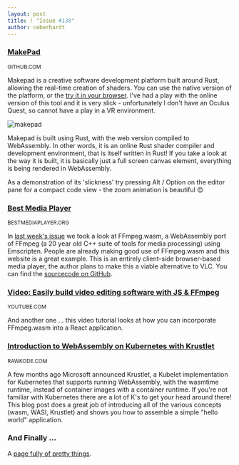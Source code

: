 ```yaml
---
layout: post
title: ! "Issue #138"
author: ceberhardt
---
```


### [MakePad](https://github.com/makepad/makepad)

<small>GITHUB.COM</small>

Makepad is a creative software development platform built around Rust, allowing the real-time creation of shaders. You can use the native version of the platform, or the [try it in your browser](https://makepad.dev/). I've had a play with the online version of this tool and it is very slick - unfortunately I don't have an Oculus Quest, so cannot have a play in a VR environment.

![makepad](https://wasmweekly.news/img/138-1.jpg)

Makepad is built using Rust, with the web version compiled to WebAssembly. In other words, it is an online Rust shader compiler and development environment, that is itself written in Rust! If you take a look at the way it is built, it is basically just a full screen canvas element, everything is being rendered in WebAssembly.

As a demonstration of its 'slickness' try pressing Alt / Option on the editor pane for a compact code view - the zoom animation is beautiful 😍

### [Best Media Player](https://bestmediaplayer.org/)

<small>BESTMEDIAPLAYER.ORG</small>

In [last week's issue](https://wasmweekly.news/issue-137/) we took a look at FFmpeg.wasm, a WebAssembly port of FFmpeg (a 20 year old C++ suite of tools for media processing) using Emscripten. People are already making good use of FFmpeg.wasm and this website is a great example. This is an entirely client-side browser-based media player, the author plans to make this a viable alternative to VLC. You can find the [sourcecode on GitHub](https://github.com/bestmediaplayer/mediaplayer).

### [Video: Easily build video editing software with JS & FFmpeg](https://www.youtube.com/watch?v=-OTc0Ki7Sv0&feature=youtu.be)

<small>YOUTUBE.COM</small>

And another one ... this video tutorial looks at how you can incorporate FFmpeg.wasm into a React application.

### [Introduction to WebAssembly on Kubernetes with Krustlet](https://rawkode.com/articles/introduction-to-webassembly-on-kubernetes-with-krustlet/)

<small>RAWKODE.COM</small>

A few months ago Microsoft announced Krustlet, a Kubelet implementation for Kubernetes that supports running WebAssembly, with the wasmtime runtime, instead of container images with a container runtime. If you're not familiar with Kubernetes there are a lot of K's to get your head around there! This blog post does a great job of introducing all of the various concepts (wasm, WASI, Krustlet) and shows you how to assemble a simple "hello world" application.

### And Finally ...

A [page fully of pretty things](https://magnum.graphics/showcase/).